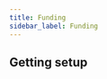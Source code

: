 ```yaml
---
title: Funding
sidebar_label: Funding
---
```


<head>
  <title>Application - API Reference | Enium Documentation</title>
  <meta
    name="description"
    content=""
  />
</head>


## Getting setup